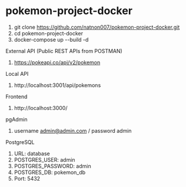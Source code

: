 ﻿# pokemon-project-docker

1. git clone https://github.com/natnon007/pokemon-project-docker.git
2. cd pokemon-project-docker
3. docker-compose up --build -d


External API (Public REST APIs from POSTMAN)
1. https://pokeapi.co/api/v2/pokemon

Local API
1. http://localhost:3001/api/pokemons

Frontend
1. http://localhost:3000/

pgAdmin
1. username admin@admin.com / password admin

PostgreSQL
1. URL: database
2. POSTGRES_USER: admin
3. POSTGRES_PASSWORD: admin
4. POSTGRES_DB: pokemon_db
5. Port: 5432
